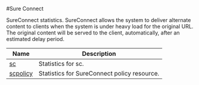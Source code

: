 #Sure Connect

SureConnect statistics. SureConnect allows the system to deliver alternate content to clients when the system is under heavy load for the original URL. The original content will be served to the client, automatically, after an estimated delay period.


<table><thead><tr><th>Name</th><th>Description</th></tr></thead><tbody><tr><td><a href="../../../statistics/sure-connect/sc/sc">sc</a></td><td>Statistics for sc.</td><tr><tr><td><a href="../../../statistics/sure-connect/scpolicy/scpolicy">scpolicy</a></td><td>Statistics for SureConnect policy resource.</td><tr></tbody></table>

